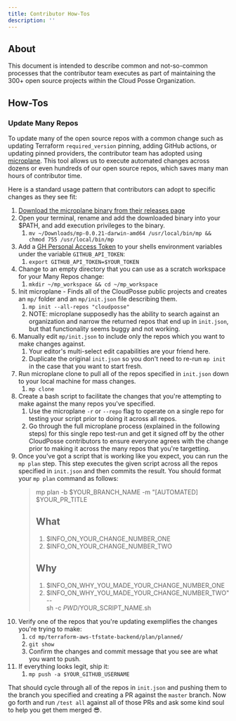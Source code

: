```yaml
---
title: Contributor How-Tos
description: ''
---
```


## About

This document is intended to describe common and not-so-common processes that the contributor team executes as part of maintaining the 300+ open source projects within the Cloud Posse Organization.


## How-Tos

### Update Many Repos

To update many of the open source repos with a common change such as updating Terraform `required_version` pinning, adding GitHub actions, or updating pinned providers, the contributor team has adopted using [microplane](https://github.com/Clever/microplane). This tool allows us to execute automated changes across dozens or even hundreds of our open source repos, which saves many man hours of contributor time.

Here is a standard usage pattern that contributors can adopt to specific changes as they see fit:

1. [Download the microplane binary from their releases page](https://github.com/Clever/microplane/releases)
1. Open your terminal, rename and add the downloaded binary into your $PATH, and add execution privileges to the binary.
   1. `mv ~/Downloads/mp-0.0.21-darwin-amd64 /usr/local/bin/mp && chmod 755 /usr/local/bin/mp`
1. Add a [GH Personal Access Token](https://docs.github.com/en/github/authenticating-to-github/creating-a-personal-access-token) to your shells environment variables under the variable `GITHUB_API_TOKEN`:
   1. `export GITHUB_API_TOKEN=$YOUR_TOKEN`
1. Change to an empty directory that you can use as a scratch workspace for your Many Repos change:
   1. `mkdir ~/mp_workspace && cd ~/mp_workspace`
1. Init microplane - Finds all of the CloudPosse public projects and creates an `mp/` folder and an `mp/init.json` file describing them.
   1. `mp init --all-repos "cloudposse"`
   1. NOTE: microplane supposedly has the ability to search against an organization and narrow the returned repos that end up in `init.json`, but that functionality seems buggy and not working.
1. Manually edit `mp/init.json` to include only the repos which you want to make changes against.
   1. Your editor's multi-select edit capabilities are your friend here.
   1. Duplicate the original `init.json` so you don't need to re-run `mp init` in the case that you want to start fresh.
1. Run microplane clone to pull all of the repos specified in `init.json` down to your local machine for mass changes.
   1. `mp clone`
1. Create a bash script to facilitate the changes that you're attempting to make against the many repos you've specified.
   1. Use the microplane `-r` or `--repo` flag to operate on a single repo for testing your script prior to doing it across all repos.
   1. Go through the full microplane process (explained in the following steps) for this single repo test-run and get it signed off by the other CloudPosse contributors to ensure everyone agrees with the change prior to making it across the many repos that you're targetting.
1. Once you've got a script that is working like you expect, you can run the `mp plan` step. This step executes the given script across all the repos specified in `init.json` and then commits the result. You should format your `mp plan` command as follows:
    > mp plan -b $YOUR_BRANCH_NAME -m "[AUTOMATED] $YOUR_PR_TITLE
    >
    > ## What
    >
    > 1. $INFO_ON_YOUR_CHANGE_NUMBER_ONE
    > 1. $INFO_ON_YOUR_CHANGE_NUMBER_TWO
    >
    > ## Why
    >
    > 1. $INFO_ON_WHY_YOU_MADE_YOUR_CHANGE_NUMBER_ONE
    > 1. $INFO_ON_WHY_YOU_MADE_YOUR_CHANGE_NUMBER_TWO" \
    > -- \
    > sh -c $PWD/$YOUR_SCRIPT_NAME.sh
1. Verify one of the repos that you're updating exemplifies the changes you're trying to make:
   1. `cd mp/terraform-aws-tfstate-backend/plan/planned/`
   1. `git show`
   1. Confirm the changes and commit message that you see are what you want to push.
1. If everything looks legit, ship it:
   1. `mp push -a $YOUR_GITHUB_USERNAME`

That should cycle through all of the repos in `init.json` and pushing them to the branch you specified and creating a PR against the `master` branch. Now go forth and run `/test all` against all of those PRs and ask some kind soul to help you get them merged 😎.
